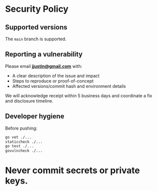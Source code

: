 # Security Policy

## Supported versions
The `main` branch is supported.

## Reporting a vulnerability
Please email **jjustin@gmail.com** with:
- A clear description of the issue and impact
- Steps to reproduce or proof-of-concept
- Affected versions/commit hash and environment details

We will acknowledge receipt within 5 business days and coordinate a fix and disclosure timeline.

## Developer hygiene
Before pushing:
```bash
go vet ./...
staticcheck ./...
go test ./...
govulncheck ./...
```

# Never commit secrets or private keys.
